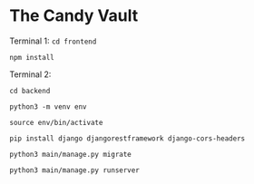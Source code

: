 # The Candy Vault



Terminal 1:
`cd frontend`

`npm install`

Terminal 2:

`cd backend`

`python3 -m venv env`

`source env/bin/activate`

`pip install django djangorestframework django-cors-headers`

`python3 main/manage.py migrate`

`python3 main/manage.py runserver`


